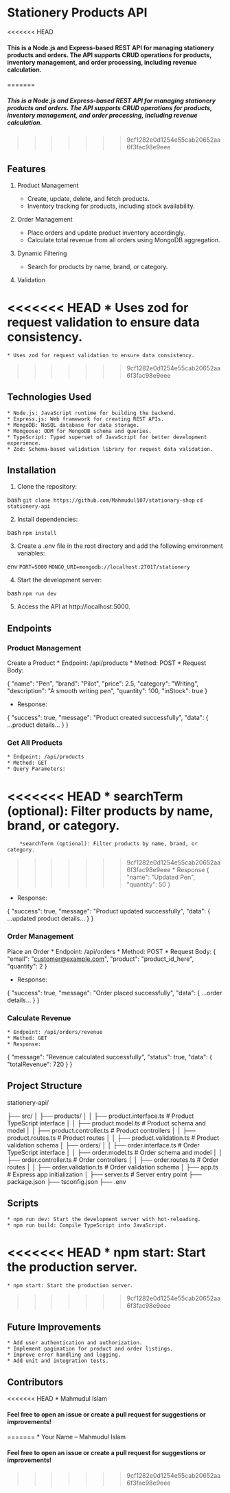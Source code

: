 # Stationery Products API

<<<<<<< HEAD
#### This is a Node.js and Express-based REST API for managing stationery products and orders. The API supports CRUD operations for products, inventory management, and order processing, including revenue calculation.
=======
##### This is a Node.js and Express-based REST API for managing stationery products and orders. The API supports CRUD operations for products, inventory management, and order processing, including revenue calculation.
>>>>>>> 9cf1282e0d1254e55cab20652aa6f3fac98e9eee

## Features
1. Product Management

    * Create, update, delete, and fetch products.
    * Inventory tracking for products, including stock availability.

2. Order Management

    * Place orders and update product inventory accordingly.
    * Calculate total revenue from all orders using MongoDB aggregation.

3. Dynamic Filtering

    * Search for products by name, brand, or category.

4. Validation

<<<<<<< HEAD
    *  Uses zod for request validation to ensure data consistency.
=======
    * Uses zod for request validation to ensure data consistency.
>>>>>>> 9cf1282e0d1254e55cab20652aa6f3fac98e9eee


## Technologies Used

    * Node.js: JavaScript runtime for building the backend.
    * Express.js: Web framework for creating REST APIs.
    * MongoDB: NoSQL database for data storage.
    * Mongoose: ODM for MongoDB schema and queries.
    * TypeScript: Typed superset of JavaScript for better development experience.
    * Zod: Schema-based validation library for request data validation.


## Installation

1. Clone the repository:

bash
``` git clone https://github.com/Mahmudul107/stationary-shop ```
```cd stationery-api```

2. Install dependencies:

bash
```npm install```

3. Create a .env file in the root directory and add the following environment variables:

env
```PORT=5000```
```MONGO_URI=mongodb://localhost:27017/stationery```

4. Start the development server:

bash
```npm run dev```

5. Access the API at http://localhost:5000.


## Endpoints

### Product Management
Create a Product
    * Endpoint: /api/products
    * Method: POST
    * Request Body:

{
  "name": "Pen",
  "brand": "Pilot",
  "price": 2.5,
  "category": "Writing",
  "description": "A smooth writing pen",
  "quantity": 100,
  "inStock": true
}

* Response:

{
  "success": true,
  "message": "Product created successfully",
  "data": { ...product details... }
}

### Get All Products

    * Endpoint: /api/products
    * Method: GET
    * Query Parameters:
<<<<<<< HEAD
         * searchTerm (optional): Filter products by name, brand, or category.
=======
        *searchTerm (optional): Filter products by name, brand, or category.
>>>>>>> 9cf1282e0d1254e55cab20652aa6f3fac98e9eee
    * Response
{
  "name": "Updated Pen",
  "quantity": 50
}

* Response:

{
  "success": true,
  "message": "Product updated successfully",
  "data": { ...updated product details... }
}

### Order Management
Place an Order
    * Endpoint: /api/orders
    * Method: POST
    * Request Body:
{
  "email": "customer@example.com",
  "product": "product_id_here",
  "quantity": 2
}

* Response:

{
  "success": true,
  "message": "Order placed successfully",
  "data": { ...order details... }
}

### Calculate Revenue
    * Endpoint: /api/orders/revenue
    * Method: GET
    * Response:

{
  "message": "Revenue calculated successfully",
  "status": true,
  "data": {
    "totalRevenue": 720
    }
}

## Project Structure
stationery-api/

├── src/
│   ├── products/
│   │   ├── product.interface.ts   # Product TypeScript interface
│   │   ├── product.model.ts       # Product schema and model
│   │   ├── product.controller.ts  # Product controllers
│   │   ├── product.routes.ts      # Product routes
│   │   ├── product.validation.ts  # Product validation schema
│   ├── orders/
│   │   ├── order.interface.ts     # Order TypeScript interface
│   │   ├── order.model.ts         # Order schema and model
│   │   ├── order.controller.ts    # Order controllers
│   │   ├── order.routes.ts        # Order routes
│   │   ├── order.validation.ts    # Order validation schema
│   ├── app.ts                     # Express app initialization
│   ├── server.ts                  # Server entry point
├── package.json
├── tsconfig.json
├── .env

## Scripts
    * npm run dev: Start the development server with hot-reloading.
    * npm run build: Compile TypeScript into JavaScript.
<<<<<<< HEAD
    * npm start: Start the production server. 
=======
    * npm start: Start the production server.
>>>>>>> 9cf1282e0d1254e55cab20652aa6f3fac98e9eee

## Future Improvements
    * Add user authentication and authorization.
    * Implement pagination for product and order listings.
    * Improve error handling and logging.
    * Add unit and integration tests.

## Contributors

<<<<<<< HEAD
    * Mahmudul Islam
#### Feel free to open an issue or create a pull request for suggestions or improvements!
=======
    * Your Name – Mahmudul Islam
#### Feel free to open an issue or create a pull request for suggestions or improvements!
>>>>>>> 9cf1282e0d1254e55cab20652aa6f3fac98e9eee
